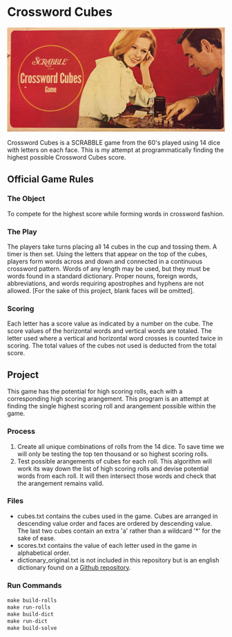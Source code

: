 # Crossword Cubes

![alt text](https://github.com/pjflanagan/cross-word-cubes/raw/master/images/crosswordcubes.jpg "Crossword Cubes by SCRABBLE")

Crossword Cubes is a SCRABBLE game from the 60's played using 14 dice with letters on each face.
This is my attempt at programmatically finding the highest possible Crossword Cubes score. 

## Official Game Rules

### The Object

To compete for the highest score while forming words in crossword fashion.

### The Play

The players take turns placing all 14 cubes in the cup and tossing them. A timer is then set. 
Using the letters that appear on the top of the cubes, players form words
across and down and connected in a continuous crossword pattern. Words of any length
may be used, but they must be words found in a standard dictionary. Proper nouns,
foreign words, abbreviations, and words requiring apostrophes and hyphens are not allowed.
[For the sake of this project, blank faces will be omitted].

### Scoring

Each letter has a score value as indicated by a number on the cube. The score values
of the horizontal words and vertical words are totaled. The letter used where a 
vertical and horizontal word crosses is counted twice in scoring. The total values
of the cubes not used is deducted from the total score.

## Project 

This game has the potential for high scoring rolls, each with a corresponding high scoring arangement. 
This program is an attempt at finding the single highest scoring roll and arangement
possible within the game.

### Process
1. Create all unique combinations of rolls from the 14 dice. 
To save time we will only be testing the top ten thousand or so highest scoring rolls.
2. Test possible arangements of cubes for each roll.
This algorithm will work its way down the list of high scoring rolls and
devise potential words from each roll. It will then intersect those words and check 
that the arangement remains valid.

### Files
- cubes.txt contains the cubes used in the game. Cubes are arranged in descending value order
and faces are ordered by descending value. The last two cubes contain an extra 'a'
rather than a wildcard '*' for the sake of ease.
- scores.txt contains the value of each letter used in the game in alphabetical order.
- dictionary_original.txt is not included in this repository but is an english dictionary 
found on a [Github repository](https://raw.githubusercontent.com/dwyl/english-words/master/words_alpha.txt).

### Run Commands
```
make build-rolls
make run-rolls
make build-dict
make run-dict
make build-solve
```